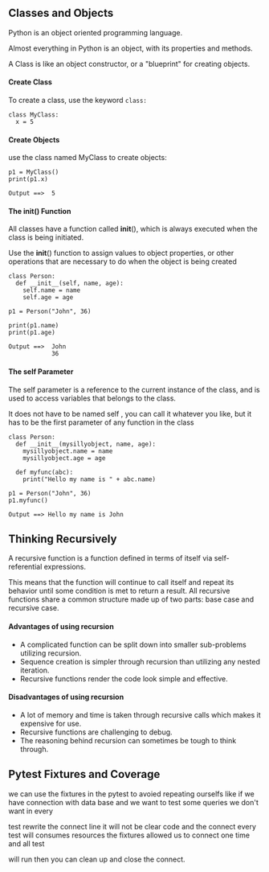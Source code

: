 ## Classes and Objects

Python is an object oriented programming language.

Almost everything in Python is an object, with its properties and methods.

A Class is like an object constructor, or a "blueprint" for creating objects.

#### Create Class
To create a class, use the keyword `` class: ``
```
class MyClass:
  x = 5
```

#### Create Objects
use the class named MyClass to create objects:
```
p1 = MyClass()
print(p1.x)

Output ==>  5
```

#### The __init__() Function

All classes have a function called __init__(), which is always executed when the class is being initiated.

Use the __init__() function to assign values to object properties, or other operations that are necessary to do when the object is being created

```
class Person:
  def __init__(self, name, age):
    self.name = name
    self.age = age

p1 = Person("John", 36)

print(p1.name)
print(p1.age)

Output ==>  John
            36
```

#### The self Parameter

The self parameter is a reference to the current instance of the class, and is used to access variables that belongs to the class.

It does not have to be named self , you can call it whatever you like, but it has to be the first parameter of any function in the class

```
class Person:
  def __init__(mysillyobject, name, age):
    mysillyobject.name = name
    mysillyobject.age = age

  def myfunc(abc):
    print("Hello my name is " + abc.name)

p1 = Person("John", 36)
p1.myfunc()

Output ==> Hello my name is John
```



## Thinking Recursively

A recursive function is a function defined in terms of itself via self-referential expressions.

This means that the function will continue to call itself and repeat its behavior until some condition is met to return a result. All recursive functions share a common structure made up of two parts: base case and recursive case.

#### Advantages of using recursion

- A complicated function can be split down into smaller sub-problems utilizing recursion.
- Sequence creation is simpler through recursion than utilizing any nested iteration.
- Recursive functions render the code look simple and effective.

#### Disadvantages of using recursion

- A lot of memory and time is taken through recursive calls which makes it expensive for use.
- Recursive functions are challenging to debug.
- The reasoning behind recursion can sometimes be tough to think through.


## Pytest Fixtures and Coverage

we can use the fixtures in the pytest to avoied repeating ourselfs like if we have connection with data base and we want to test some queries we don't want in every 

test rewrite the connect line it will not be clear code and the connect every test will consumes resources the fixtures allowed us to connect one time and all test 

will run then you can clean up and close the connect.









